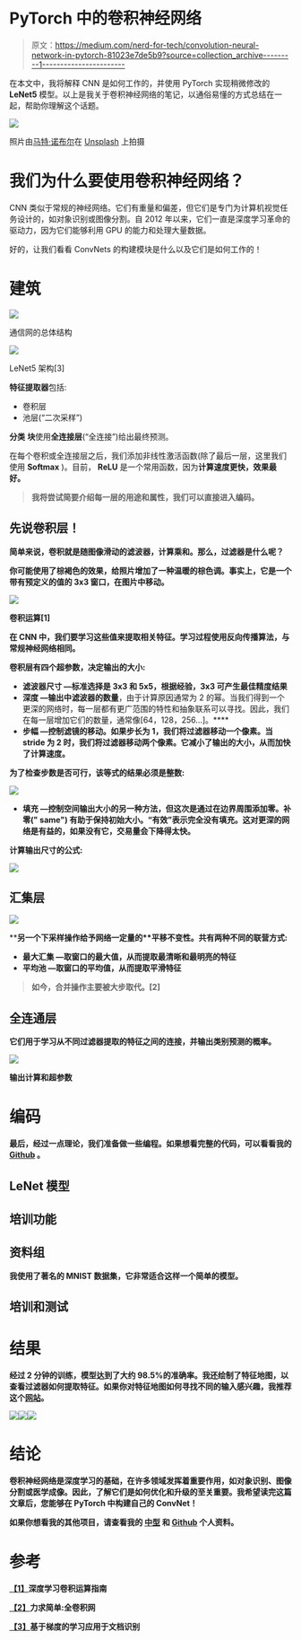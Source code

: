 # PyTorch 中的卷积神经网络

> 原文：<https://medium.com/nerd-for-tech/convolution-neural-network-in-pytorch-81023e7de5b9?source=collection_archive---------1----------------------->

在本文中，我将解释 CNN 是如何工作的，并使用 PyTorch 实现稍微修改的 **LeNet5** 模型。以上是我关于卷积神经网络的笔记，以通俗易懂的方式总结在一起，帮助你理解这个话题。

![](img/41b7082f00e6ef41123d0f3433c4ca12.png)

照片由[马特·诺布尔](https://unsplash.com/@mcnoble?utm_source=medium&utm_medium=referral)在 [Unsplash](https://unsplash.com?utm_source=medium&utm_medium=referral) 上拍摄

# **我们为什么要使用卷积神经网络？**

CNN 类似于常规的神经网络。它们有重量和偏差，但它们是专门为计算机视觉任务设计的，如对象识别或图像分割。自 2012 年以来，它们一直是深度学习革命的驱动力，因为它们能够利用 GPU 的能力和处理大量数据。

好的，让我们看看 ConvNets 的构建模块是什么以及它们是如何工作的！

# **建筑**

![](img/7d84187859a5a6aa0491893a1e89d32c.png)

通信网的总体结构

![](img/12b5a1931778ca2ade1700e4295d43f0.png)

LeNet5 架构[3]

**特征提取器**包括:

*   卷积层
*   池层(“二次采样”)

**分类** **块**使用**全连接层**(“全连接”)给出最终预测。

在每个卷积或全连接层之后，我们添加非线性激活函数(除了最后一层，这里我们使用 **Softmax** )。目前， **ReLU** 是一个常用函数，因为****计算速度更快，效果最好。****

> ****我将尝试简要介绍每一层的用途和属性，我们可以直接进入编码。****

## ****先说卷积层！****

****简单来说，卷积就是随图像滑动的**滤波器**，计算乘和。那么，过滤器是什么呢？****

****你可能使用了棕褐色的效果，给照片增加了一种温暖的棕色调。事实上，它是一个带有**预定义的**值的 3x3 窗口，在图片中移动。****

****![](img/5f8f07bec2d680bbbfd680b6c16e8149.png)****

****卷积运算[1]****

****在 CNN 中，我们要**学习**这些值来提取相关特征。学习过程使用反向传播算法，与常规神经网络相同。****

****卷积层有四个**超参数**，决定输出的大小:****

*   ******滤波器尺寸** —标准选择是 3x3 和 5x5，根据经验，3x3 可产生最佳精度结果****
*   ******深度** —输出中**滤波器的数量**，由于计算原因通常为 2 的幂。当我们得到一个更深的网络时，每一层都有更广范围的特性和抽象联系可以寻找。因此，我们在每一层增加它们的数量，通常像[64，128，256…]。****
*   ******步幅** —控制滤镜的移动。如果步长为 1，我们将过滤器移动一个像素。当 stride 为 2 时，我们将过滤器移动两个像素。它减小了输出的大小，从而加快了计算速度。****

****为了检查步数是否可行，该等式的结果必须是整数:****

****![](img/19eb966d2210fa97074a290143f1ad1f.png)****

*   ******填充** —控制空间输出大小的另一种方法，但这次是通过在边界周围添加零。**补零(" same")** 有助于保持初始大小。**“有效”**表示完全没有填充。这对更深的网络是有益的，如果没有它，交易量会下降得太快。****

****计算**输出尺寸**的公式:****

****![](img/aac2b0518802ef862f47d43f5ef4cb82.png)****

## ******汇集层******

****![](img/4510d8d50f3e8d68bb457621b85efab9.png)****

****另一个下采样操作给予网络一定量的**平移不变性。**共有两种不同的联营方式:****

*   ******最大汇集** —取窗口的最大值，从而提取最清晰和最明亮的特征****
*   ******平均池** —取窗口的平均值，从而提取平滑特征****

> ****如今，合并操作主要被大步取代。[2]****

## ******全连通层******

****它们用于学习从不同过滤器提取的特征之间的**连接**，并输出类别预测的概率。****

****![](img/fb31c8306e5eac73c85fa5ea5b0001cc.png)****

****输出计算和超参数****

# ****编码****

****最后，经过一点理论，我们准备做一些编程。如果想看完整的代码，可以看看我的 [**Github**](https://github.com/maciejbalawejder/DeepLearning-collection/blob/main/ConvNets/LeNet/LeNet5.ipynb) 。****

## ****LeNet 模型****

## ****培训功能****

## ****资料组****

****我使用了著名的 MNIST 数据集，它非常适合这样一个简单的模型。****

## ****培训和测试****

# ******结果******

****经过 2 分钟的训练，模型达到了大约 98.5%的准确率。我还绘制了特征地图，以查看过滤器如何提取特征。如果你对特征地图如何寻找不同的输入感兴趣，我推荐这个[网站](https://tensorspace.org/html/playground/lenet.html)。****

****![](img/c0c6b55ad2c0a1a57e030a69bb2a56fd.png)********![](img/ee9e8f0e19da2eee74741ac04898ac18.png)********![](img/99d1acb44adf47eac00caff2e076678c.png)****

# ****结论****

****卷积神经网络是深度学习的基础，在许多领域发挥着重要作用，如对象识别、图像分割或医学成像。因此，了解它们是如何优化和升级的至关重要。我希望读完这篇文章后，您能够在 PyTorch 中构建自己的 ConvNet！****

****如果你想看我的其他项目，请查看我的 [**中型**](https://maciejbalawejder.medium.com/) 和 [**Github**](https://github.com/maciejbalawejder) 个人资料。****

# ****参考****

****[【1】](https://arxiv.org/pdf/1603.07285.pdf)深度学习卷积运算指南****

****[【2】](https://arxiv.org/pdf/1412.6806.pdf)力求简单:全卷积网****

****[【3】](http://vision.stanford.edu/cs598_spring07/papers/Lecun98.pdf)基于梯度的学习应用于文档识别****